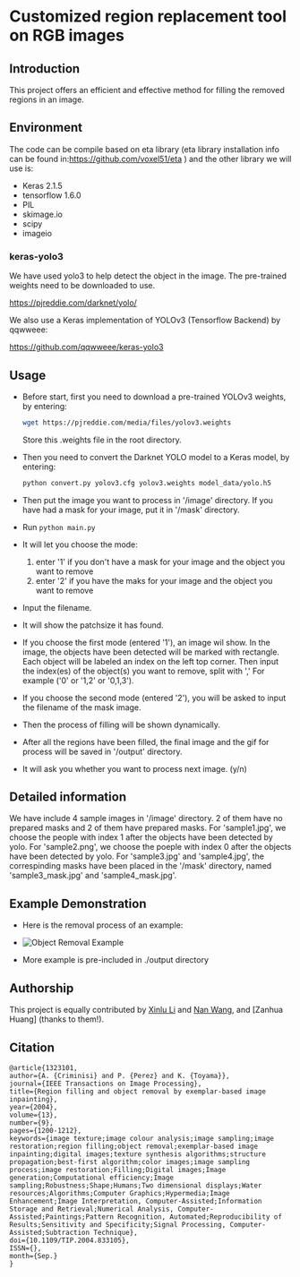 # Customized region replacement tool on RGB images

## Introduction
This project offers an efficient and effective method for filling the removed regions in an image.

## Environment
The code can be compile based on eta library (eta library installation info can be found in:https://github.com/voxel51/eta ) and the other library we will use is:

- Keras 2.1.5
- tensorflow 1.6.0
- PIL
- skimage.io
- scipy
- imageio

### keras-yolo3
We have used yolo3 to help detect the object in the image. The pre-trained weights need to be downloaded to use.

https://pjreddie.com/darknet/yolo/

We also use a Keras implementation of YOLOv3 (Tensorflow Backend) by qqwweee:

https://github.com/qqwweee/keras-yolo3

## Usage
- Before start, first you need to download a pre-trained YOLOv3 weights, by entering:
  ```bash
  wget https://pjreddie.com/media/files/yolov3.weights
  ```
  Store this .weights file in the root directory.

- Then you need to convert the Darknet YOLO model to a Keras model, by entering:
  ```bash
  python convert.py yolov3.cfg yolov3.weights model_data/yolo.h5
  ```

- Then put the image you want to process in '/image' directory. If you have had a mask for your image, put it in '/mask' directory.

- Run ```python main.py```

- It will let you choose the mode:
  1. enter '1' if you don't have a mask for your image and the object you want to remove
  2. enter '2' if you have the maks for your image and the object you want to remove

- Input the filename.

- It will show the patchsize it has found.

- If you choose the first mode (entered '1'), an image wil show. In the image, the objects have been detected will be marked with rectangle. 
  Each object will be labeled an index on the left top corner. Then input the index(es) of the object(s) you want to remove, split with ','
  For example ('0' or '1,2' or '0,1,3'). 

- If you choose the second mode (entered '2'), you will be asked to input the filename of the mask image.

- Then the process of filling will be shown dynamically.

- After all the regions have been filled, the final image and the gif for process will be saved in '/output' directory.

- It will ask you whether you want to process next image. (y/n)

## Detailed information
We have include 4 sample images in '/image' directory. 2 of them have no prepared masks and 2 of them have prepared masks.
For 'sample1.jpg', we choose the people with index 1 after the objects have been detected by yolo.
For 'sample2.png', we choose the poeple with index 0 after the objects have been detected by yolo.
For 'sample3.jpg' and 'sample4.jpg', the correspinding masks have been placed in the '/mask' directory, named 'sample3_mask.jpg' and 'sample4_mask.jpg'.

## Example Demonstration
- Here is the removal process of an example:

- ![Object Removal Example](example.gif)

- More example is pre-included in ./output directory

## Authorship

This project is equally contributed by [Xinlu Li](https://github.com/lixinlu1997) and [Nan Wang](https://github.com/wwangnan), and [Zanhua Huang] (thanks to them!).

## Citation

```
@article{1323101,
author={A. {Criminisi} and P. {Perez} and K. {Toyama}},
journal={IEEE Transactions on Image Processing},
title={Region filling and object removal by exemplar-based image inpainting},
year={2004},
volume={13},
number={9},
pages={1200-1212},
keywords={image texture;image colour analysis;image sampling;image restoration;region filling;object removal;exemplar-based image inpainting;digital images;texture synthesis algorithms;structure propagation;best-first algorithm;color images;image sampling process;image restoration;Filling;Digital images;Image generation;Computational efficiency;Image sampling;Robustness;Shape;Humans;Two dimensional displays;Water resources;Algorithms;Computer Graphics;Hypermedia;Image Enhancement;Image Interpretation, Computer-Assisted;Information Storage and Retrieval;Numerical Analysis, Computer-Assisted;Paintings;Pattern Recognition, Automated;Reproducibility of Results;Sensitivity and Specificity;Signal Processing, Computer-Assisted;Subtraction Technique},
doi={10.1109/TIP.2004.833105},
ISSN={},
month={Sep.}
}
```
